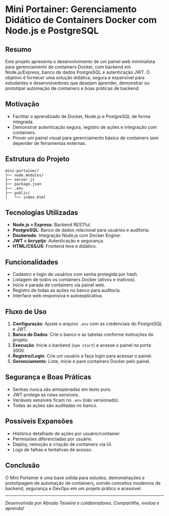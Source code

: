 # Mini Portainer: Gerenciamento Didático de Containers Docker com Node.js e PostgreSQL

## Resumo

Este projeto apresenta o desenvolvimento de um painel web minimalista para gerenciamento de containers Docker, com backend em Node.js/Express, banco de dados PostgreSQL e autenticação JWT. O objetivo é fornecer uma solução didática, segura e expansível para estudantes e desenvolvedores que desejam aprender, demonstrar ou prototipar automação de containers e boas práticas de backend.

## Motivação

- Facilitar o aprendizado de Docker, Node.js e PostgreSQL de forma integrada.
- Demonstrar autenticação segura, registro de ações e integração com containers.
- Prover um painel visual para gerenciamento básico de containers sem depender de ferramentas externas.

## Estrutura do Projeto

```
mini-portainer/
├── node_modules/
├── server.js
├── package.json
├── .env
├── public/
│   └── index.html
```

## Tecnologias Utilizadas

- **Node.js** e **Express**: Backend RESTful.
- **PostgreSQL**: Banco de dados relacional para usuários e auditoria.
- **Dockerode**: Integração Node.js com Docker Engine.
- **JWT** e **bcryptjs**: Autenticação e segurança.
- **HTML/CSS/JS**: Frontend leve e didático.

## Funcionalidades

- Cadastro e login de usuários com senha protegida por hash.
- Listagem de todos os containers Docker (ativos e inativos).
- Início e parada de containers via painel web.
- Registro de todas as ações no banco para auditoria.
- Interface web responsiva e autoexplicativa.

## Fluxo de Uso

1. **Configuração**: Ajuste o arquivo `.env` com as credenciais do PostgreSQL e JWT.
2. **Banco de Dados**: Crie o banco e as tabelas conforme instruções do projeto.
3. **Execução**: Inicie o backend (`npm start`) e acesse o painel na porta 3000.
4. **Registro/Login**: Crie um usuário e faça login para acessar o painel.
5. **Gerenciamento**: Liste, inicie e pare containers Docker pelo painel.

## Segurança e Boas Práticas

- Senhas nunca são armazenadas em texto puro.
- JWT protege as rotas sensíveis.
- Variáveis sensíveis ficam no `.env` (não versionado).
- Todas as ações são auditadas no banco.

## Possíveis Expansões

- Histórico detalhado de ações por usuário/container.
- Permissões diferenciadas por usuário.
- Deploy, remoção e criação de containers via UI.
- Logs de falhas e tentativas de acesso.

## Conclusão

O Mini Portainer é uma base sólida para estudos, demonstrações e prototipagem de automação de containers, unindo conceitos modernos de backend, segurança e DevOps em um projeto prático e acessível.

---

*Desenvolvido por Abraão Teixeira e colaboradores. Compartilhe, evolua e aprenda!*
